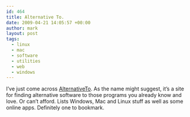 ```yaml
---
id: 464
title: Alternative To.
date: 2009-04-21 14:05:57 +00:00
author: mark
layout: post
tags:
  - linux
  - mac
  - software
  - utilities
  - web
  - windows
---
```

I&#8217;ve just come across [AlternativeTo](http://alternativeto.net/). As the name might suggest, it&#8217;s a site for finding alternative software to those programs you already know and love. Or can&#8217;t afford. Lists Windows, Mac and Linux stuff as well as some online apps. Definitely one to bookmark.